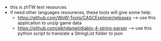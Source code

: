 * this is zhTW text resources
* if need other languages resoureces, these tools will give some help:
    * https://github.com/WoW-Tools/CASCExplorer/releases   --> use this application to unzip game data
    * https://github.com/alkhdaniel/diablo-4-string-parser   --> use this python script to translate a StringList folder to json
